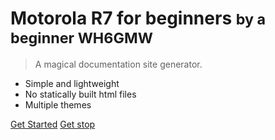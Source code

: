 # Motorola R7 for beginners <small>by a beginner WH6GMW</small>

> A magical documentation site generator.

- Simple and lightweight
- No statically built html files
- Multiple themes

[Get Started](#docsify)
[Get stop](#docsify)